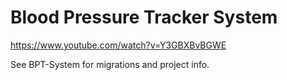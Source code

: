 # Blood Pressure Tracker System
https://www.youtube.com/watch?v=Y3GBXBvBGWE

See BPT-System for migrations and project info.
